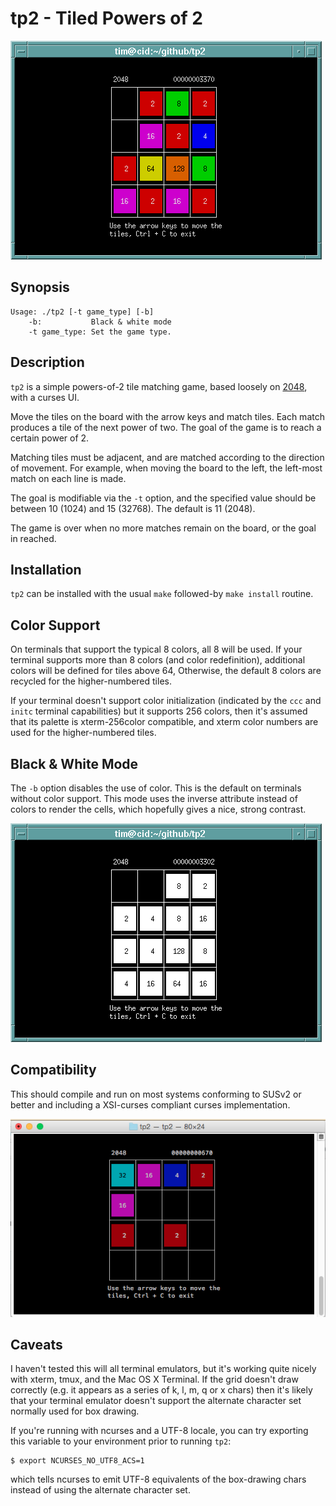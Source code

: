 tp2 - Tiled Powers of 2
=======================

![Screenshot](screenshots/xterm.png)

Synopsis
--------
```
Usage: ./tp2 [-t game_type] [-b]
	-b:           Black & white mode
	-t game_type: Set the game type.
```

Description
------------

``tp2`` is a simple powers-of-2 tile matching game, based loosely on
[2048](http://gabrielecirulli.github.io/2048/), with a curses UI.

Move the tiles on the board with the arrow keys and match tiles. Each
match produces a tile of the next power of two. The goal of the game is
to reach a certain power of 2.

Matching tiles must be adjacent, and are matched according to the
direction of movement. For example, when moving the board to the left,
the left-most match on each line is made.

The goal is modifiable via the ``-t`` option, and the specified value
should be between 10 (1024) and 15 (32768). The default is 11 (2048).

The game is over when no more matches remain on the board, or the goal
in reached.

Installation
------------

``tp2`` can be installed with the usual ``make`` followed-by
``make install`` routine.

Color Support
-------------

On terminals that support the typical 8 colors, all 8 will be used.
If your terminal supports more than 8 colors (and color redefinition),
additional colors will be defined for tiles above 64, Otherwise,
the default 8 colors are recycled for the higher-numbered tiles.

If your terminal doesn't support color initialization (indicated by
the ``ccc`` and ``initc`` terminal capabilities) but it supports 256
colors, then it's assumed that its palette is xterm-256color compatible,
and xterm color numbers are used for the higher-numbered tiles.

Black & White Mode
------------------

The ``-b`` option disables the use of color. This is the default on
terminals without color support. This mode uses the inverse attribute
instead of colors to render the cells, which hopefully gives a nice,
strong contrast.

![Black & White Mode](screenshots/xterm-bw.png)

Compatibility
-------------

This should compile and run on most systems conforming to SUSv2 or
better and including a XSI-curses compliant curses implementation.

![Mac OS X 10.10.4](screenshots/macosx-1010.png)

Caveats
-------

I haven't tested this will all terminal emulators, but it's working quite
nicely with xterm, tmux, and the Mac OS X Terminal. If the grid doesn't
draw correctly (e.g. it appears as a series of k, l, m, q or x chars)
then it's likely that your terminal emulator doesn't support the
alternate character set normally used for box drawing.

If you're running with ncurses and a UTF-8 locale, you can try
exporting this variable to your environment prior to running ``tp2``:
```
$ export NCURSES_NO_UTF8_ACS=1
```
which tells ncurses to emit UTF-8 equivalents of the box-drawing chars
instead of using the alternate character set.


